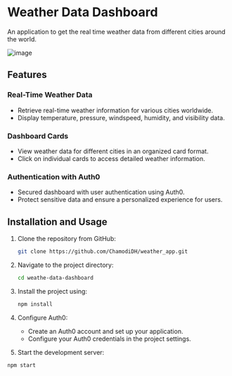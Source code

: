 # Weather Data Dashboard

An application to get the real time weather data from different cities around the world.

![image](https://github.com/ChamodiDH/weather_app/assets/65124026/19ce42cc-ac7a-4eaa-92d8-87a64315390e)


## Features

### Real-Time Weather Data
- Retrieve real-time weather information for various cities worldwide.
- Display temperature, pressure, windspeed, humidity, and visibility data.

### Dashboard Cards
- View weather data for different cities in an organized card format.
- Click on individual cards to access detailed weather information.

### Authentication with Auth0
- Secured dashboard with user authentication using Auth0.
- Protect sensitive data and ensure a personalized experience for users.

## Installation and Usage
1. Clone the repository from GitHub:

   ```bash
   git clone https://github.com/ChamodiDH/weather_app.git
   
2. Navigate to the project directory:
    ```bash
   cd weathe-data-dashboard

   
3. Install the project using:
    ```bash
   npm install

   
4. Configure Auth0:
   - Create an Auth0 account and set up your application.
   -  Configure your Auth0 credentials in the project settings.

5. Start the development server:
  ```bash
  npm start
